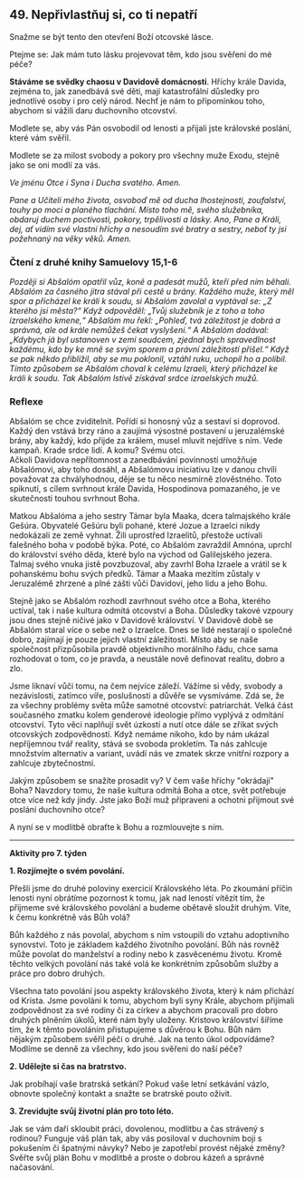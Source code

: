 ## 49. **Nepřivlastňuj si, co ti nepatří**

Snažme se být tento den otevření Boží otcovské lásce.

Ptejme se: Jak mám tuto lásku projevovat těm, kdo jsou svěřeni do mé péče?

**Stáváme se svědky chaosu v Davidově domácnosti**. Hříchy krále Davida, zejména to, jak zanedbává své děti, mají katastrofální důsledky pro jednotlivé osoby i pro celý národ. Nechť je nám to připomínkou toho, abychom si vážili daru duchovního otcovství.

Modlete se, aby vás Pán osvobodil od lenosti a přijali jste královské poslání, které vám svěřil.

Modlete se za milost svobody a pokory pro všechny muže Exodu, stejně jako se oni modlí za vás.

_Ve jménu Otce i Syna i Ducha svatého. Amen._

_Pane a Učiteli mého života, osvoboď mě od ducha lhostejnosti, zoufalství, touhy po moci a planého tlachání. Místo toho mě, svého služebníka, obdaruj duchem poctivosti, pokory, trpělivosti a lásky. Ano, Pane a Králi, dej, ať vidím své vlastní hříchy a nesoudím své bratry a sestry, neboť ty jsi požehnaný na věky věků. Amen._

### Čtení z druhé knihy Samuelovy 15,1-6

_Později si Abšalóm opatřil vůz, koně a padesát mužů, kteří před ním běhali. Abšalóm za časného jitra stával při cestě u brány. Každého muže, který měl spor a přicházel ke králi k soudu, si Abšalóm zavolal a vyptával se: „Z kterého jsi města?“ Když odpověděl: „Tvůj služebník je z toho a toho izraelského kmene,“ Abšalóm mu řekl: „Pohleď, tvá záležitost je dobrá a správná, ale od krále nemůžeš čekat vyslyšení.“ A Abšalóm dodával: „Kdybych já byl ustanoven v zemi soudcem, zjednal bych spravedlnost každému, kdo by ke mně se svým sporem a právní záležitostí přišel.“ Když se pak někdo přiblížil, aby se mu poklonil, vztáhl ruku, uchopil ho a políbil. Tímto způsobem se Abšalóm choval k celému Izraeli, který přicházel ke králi k soudu. Tak Abšalóm lstivě získával srdce izraelských mužů._

### Reflexe

Abšalóm se chce zviditelnit. Pořídí si honosný vůz a sestaví si doprovod. Každý den vstává brzy ráno a zaujímá výsostné postavení u jeruzalémské brány, aby každý, kdo přijde za králem, musel mluvit nejdříve s ním. Vede kampaň. Krade srdce lidí. A komu? Svému otci. \
 Ačkoli Davidova nepřítomnost a zanedbávání povinností umožňuje Abšalómovi, aby toho dosáhl, a Abšalómovu iniciativu lze v danou chvíli považovat za chvályhodnou, děje se tu něco nesmírně zlověstného. Toto spiknutí, s cílem svrhnout krále Davida, Hospodinova pomazaného, je ve skutečnosti touhou svrhnout Boha.

Matkou Abšalóma a jeho sestry Támar byla Maaka, dcera talmajského krále Gešúra. Obyvatelé Gešúru byli pohané, které Jozue a Izraelci nikdy nedokázali ze země vyhnat. Žili uprostřed Izraelitů, přestože uctívali falešného boha v podobě býka. Poté, co Abšalóm zavraždil Amnóna, uprchl do království svého děda, které bylo na východ od Galilejského jezera. Talmaj svého vnuka jistě povzbuzoval, aby zavrhl Boha Izraele a vrátil se k pohanskému bohu svých předků. Támar a Maaka mezitím zůstaly v Jeruzalémě zhrzené a plné zášti vůči Davidovi, jeho lidu a jeho Bohu.

Stejně jako se Abšalóm rozhodl zavrhnout svého otce a Boha, kterého uctíval, tak i naše kultura odmítá otcovství a Boha. Důsledky takové vzpoury jsou dnes stejně ničivé jako v Davidově království. V Davidově době se Abšalóm staral více o sebe než o Izraelce. Dnes se lidé nestarají o společné dobro, zajímají je pouze jejich vlastní záležitosti. Místo aby se naše společnost přizpůsobila pravdě objektivního morálního řádu, chce sama rozhodovat o tom, co je pravda, a neustále nově definovat realitu, dobro a zlo.

Jsme liknaví vůči tomu, na čem nejvíce záleží. Vážíme si vědy, svobody a nezávislosti, zatímco víře, poslušnosti a důvěře se vysmíváme. Zdá se, že za všechny problémy světa může samotné otcovství: patriarchát. Velká část současného zmatku kolem genderové ideologie přímo vyplývá z odmítání otcovství. Tyto věci naplňují svět úzkostí a nutí otce dále se zříkat svých otcovských zodpovědností. Když nemáme nikoho, kdo by nám ukázal nepříjemnou tvář reality, stává se svoboda prokletím. Ta nás zahlcuje množstvím alternativ a variant, uvádí nás ve zmatek skrze vnitřní rozpory a zahlcuje zbytečnostmi.

Jakým způsobem se snažíte prosadit vy? V čem vaše hříchy "okrádají" Boha? Navzdory tomu, že naše kultura odmítá Boha a otce, svět potřebuje otce více než kdy jindy. Jste jako Boží muž připraveni a ochotni přijmout své poslání duchovního otce?

A nyní se v modlitbě obraťte k Bohu a rozmlouvejte s ním.

---

**Aktivity pro 7. týden**

**1. Rozjímejte o svém povolání.**

Přešli jsme do druhé poloviny exercicií Královského léta. Po zkoumání příčin lenosti nyní obrátíme pozornost k tomu, jak nad leností vítězit tím, že přijmeme své královského povolání a budeme obětavě sloužit druhým. Víte, k čemu konkrétně vás Bůh volá?

Bůh každého z nás povolal, abychom s ním vstoupili do vztahu adoptivního synovství. Toto je základem každého životního povolání. Bůh nás rovněž může povolat do manželství a rodiny nebo k zasvěcenému životu. Kromě těchto velkých povolání nás také volá ke konkrétním způsobům služby a práce pro dobro druhých.

Všechna tato povolání jsou aspekty královského života, který k nám přichází od Krista. Jsme povoláni k tomu, abychom byli syny Krále, abychom přijímali zodpovědnost za své rodiny či za církev a abychom pracovali pro dobro druhých plněním úkolů, které nám byly uloženy. Kristovo království šíříme tím, že k těmto povoláním přistupujeme s důvěrou k Bohu. Bůh nám nějakým způsobem svěřil péči o druhé. Jak na tento úkol odpovídáme? Modlíme se denně za všechny, kdo jsou svěřeni do naší péče?

**2. Udělejte si čas na bratrstvo.**

Jak probíhají vaše bratrská setkání? Pokud vaše letní setkávání vázlo, obnovte společný kontakt a snažte se bratrské pouto oživit.

**3. Zrevidujte svůj životní plán pro toto léto.**

Jak se vám daří skloubit práci, dovolenou, modlitbu a čas strávený s rodinou? Funguje váš plán tak, aby vás posiloval v duchovním boji s pokušením či špatnými návyky? Nebo je zapotřebí provést nějaké změny? Svěřte svůj plán Bohu v modlitbě a proste o dobrou kázeň a správné načasování.
